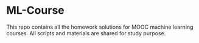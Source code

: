 # ML-Course
This repo contains all the homework solutions for MOOC machine learning courses. 
All scripts and materials are shared for study purpose.
